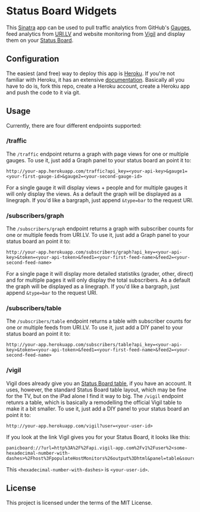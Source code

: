 # Status Board Widgets #

This [Sinatra][1] app can be used to pull traffic analytics from GitHub's [Gauges][2], feed analytics from [URI.LV][3] and website monitoring from [Vigil][4] and display them on your [Status Board][5].

## Configuration ##

The easiest (and free) way to deploy this app is [Heroku][6]. If you're not familiar with Heroku, it has an extensive [documentation][7]. Basically all you have to do is, fork this repo, create a Heroku account, create a Heroku app and push the code to it via git.

## Usage ##

Currently, there are four different endpoints supported:

### /traffic ###

The `/traffic` endpoint returns a graph with page views for one or multiple gauges. To use it, just add a Graph panel to your status board an point it to:

    http://your-app.herokuapp.com/traffic?api_key=<your-api-key>&gauge1=<your-first-gauge-id>&gauge2=<your-second-gauge-id>

For a single gauge it will display views + people and for multiple gauges it will only display the views. As a default the graph will be displayed as a linegraph. If you'd like a bargraph, just append `&type=bar` to the request URI.

### /subscribers/graph  ###

The `/subscribers/graph` endpoint returns a graph with subscriber counts for one or multiple feeds from URI.LV. To use it, just add a Graph panel to your status board an point it to:

    http://your-app.herokuapp.com/subscribers/graph?api_key=<your-api-key>&token=<your-api-token>&feed1=<your-first-feed-name>&feed2=<your-second-feed-name>

For a single page it will display more detailed statistiks (grader, other, direct) and for multiple pages it will only display the total subscribers. As a default the graph will be displayed as a linegraph. If you'd like a bargraph, just append `&type=bar` to the request URI.

### /subscribers/table  ###

The `/subscribers/table` endpoint returns a table with subscriber counts for one or multiple feeds from URI.LV. To use it, just add a DIY panel to your status board an point it to:

    http://your-app.herokuapp.com/subscribers/table?api_key=<your-api-key>&token=<your-api-token>&feed1=<your-first-feed-name>&feed2=<your-second-feed-name>

### /vigil ###

Vigil does already give you an [Status Board table][8], if you have an account. It uses, however, the standard Status Board table layout, which may be fine for the TV, but on the iPad alone I find it way to big. The `/vigil` endpoint retunrs a table, which is basically a remodelling the official Vigil table to make it a bit smaller. To use it, just add a DIY panel to your status board an point it to:

    http://your-app.herokuapp.com/vigil?user=<your-user-id>

If you look at the link Vigil gives you for your Status Board, it looks like this:
    
    panicboard://?url=http%3A%2F%2Fapi.vigil-app.com%2Fv1%2Fuser%2<some-hexadecimal-number-with-dashes>%2Fhost%3FpopulateHostMonitors%26output%3Dhtml&panel=table&sourceDisplayName=Vigil

This `<hexadecimal-number-with-dashes>` is `<your-user-id>`.


## License ##

This project is licensed under the terms of the MIT License.

[1]: http://www.sinatrarb.com
[2]: http://get.gaug.es
[3]: http://uri.lv
[4]: http://vigil-app.com
[5]: http://panic.com/statusboard/
[6]: http://heroku.com
[7]: http://devcenter.heroku.com/articles/ruby
[8]: http://status.vigil-app.com
